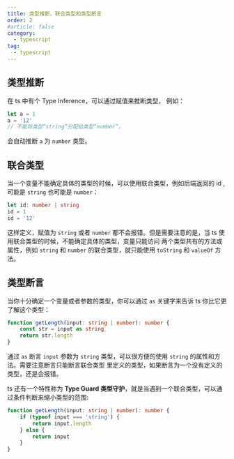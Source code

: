 ```yaml
---
title: 类型推断、联合类型和类型断言
order: 2
#article: false
category:
  - typescript
tag:
  - typescript
---
```



## 类型推断

在 ts 中有个 Type Inference，可以通过赋值来推断类型， 例如：

```typescript
let a = 1
a = '12'
// 不能将类型“string”分配给类型“number”。
```

会自动推断 `a` 为 `number` 类型。


## 联合类型

当一个变量不能确定具体的类型的时候，可以使用联合类型，例如后端返回的 id ,可能是 `string` 也可能是 `number`：

```typescript
let id: number | string
id = 1
id = '12'
```

这样定义，赋值为 `string` 或者 `number` 都不会报错。但是需要注意的是，当 ts 使用联合类型的时候，不能确定具体的类型，变量只能访问
两个类型共有的方法或属性，例如 `string` 和 `number` 的联合类型，就只能使用 `toString` 和 `valueOf` 方法。


## 类型断言

当你十分确定一个变量或者参数的类型，你可以通过 `as` 关键字来告诉 ts 你比它更了解这个类型：

```typescript
function getLength(input: string | number): number {
    const str = input as string
    return str.length
}
```

通过 `as` 断言 `input` 参数为 `string` 类型，可以很方便的使用 `string` 的属性和方法。需要注意断言只能断言联合类型
里定义的类型，如果断言为一个没有定义的类型，还是会报错。

ts 还有一个特性称为 **Type Guard 类型守护**，就是当遇到一个联合类型，可以通过条件判断来缩小类型的范围:

```typescript
function getLength(input: string | number): number {
    if (typeof input === 'string') {
        return input.length
    } else {
        return input
    }
}
```
